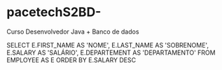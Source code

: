 # pacetechS2BD-
Curso Desenvolvedor Java + Banco de dados 


SELECT E.FIRST_NAME AS 'NOME', E.LAST_NAME AS 'SOBRENOME', E.SALARY AS 'SALÁRIO', E.DEPARTEMENT AS 'DEPARTAMENTO' FROM EMPLOYEE AS E ORDER BY E.SALARY DESC
